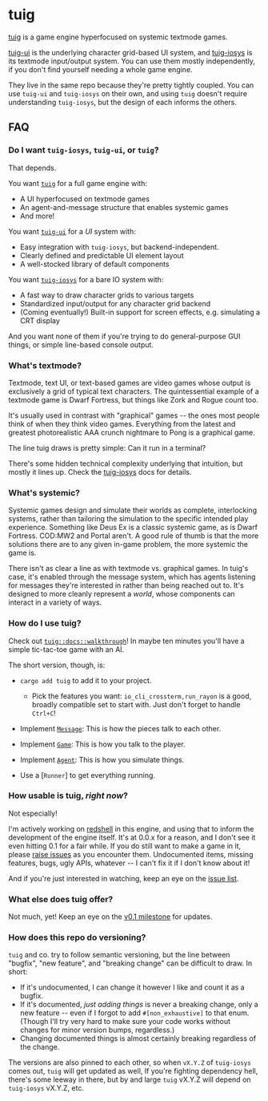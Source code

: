 # tuig

[tuig] is a game engine hyperfocused on systemic textmode games.

[tuig-ui] is the underlying character grid-based UI system, and [tuig-iosys] is its textmode input/output system.
You can use them mostly independently, if you don't find yourself needing a whole game engine.

They live in the same repo because they're pretty tightly coupled.
You can use `tuig-ui` and `tuig-iosys` on their own, and using `tuig` doesn't require understanding `tuig-iosys`, but the design of each informs the others.

## FAQ

### Do I want `tuig-iosys`, `tuig-ui`, or `tuig`?

That depends.

You want [`tuig`](https://crates.io/crates/tuig) for a full game engine with:

- A UI hyperfocused on textmode games
- An agent-and-message structure that enables systemic games
- And more!

You want [`tuig-ui`](https://crates.io/crates/tuig-ui) for a *UI* system with:

- Easy integration with `tuig-iosys`, but backend-independent.
- Clearly defined and predictable UI element layout
- A well-stocked library of default components

You want [`tuig-iosys`](https://crates.io/crates/tuig-iosys) for a bare IO system with:

- A fast way to draw character grids to various targets
- Standardized input/output for any character grid backend
- (Coming eventually!) Built-in support for screen effects, e.g. simulating a CRT display

And you want none of them if you're trying to do general-purpose GUI things, or simple line-based console output.

### What's textmode?

Textmode, text UI, or text-based games are video games whose output is exclusively a grid of typical text characters.
The quintessential example of a textmode game is Dwarf Fortress, but things like Zork and Rogue count too.

It's usually used in contrast with "graphical" games -- the ones most people think of when they think video games.
Everything from the latest and greatest photorealistic AAA crunch nightmare to Pong is a graphical game.

The line tuig draws is pretty simple:
Can it run in a terminal?

There's some hidden technical complexity underlying that intuition, but mostly it lines up.
Check the [tuig-iosys] docs for details.

  [tuig-iosys]: https://github.com/nic-hartley/tuig/blob/release/tuig-iosys/README.md

### What's systemic?

Systemic games design and simulate their worlds as complete, interlocking systems, rather than tailoring the simulation to the specific intended play experience.
Something like Deus Ex is a classic systemic game, as is Dwarf Fortress.
COD:MW2 and Portal aren't.
A good rule of thumb is that the more solutions there are to any given in-game problem, the more systemic the game is.

There isn't as clear a line as with textmode vs. graphical games.
In tuig's case, it's enabled through the message system, which has agents listening for messages they're interested in rather than being reached out to.
It's designed to more cleanly represent a *world*, whose components can interact in a variety of ways.

### How do I use tuig?

Check out [`tuig::docs::walkthrough`]!
In maybe ten minutes you'll have a simple tic-tac-toe game with an AI.

  [`tuig::docs::walkthrough`]: https://docs.rs/tuig/latest/tuig/docs/walkthrough

The short version, though, is:

- `cargo add tuig` to add it to your project.
  - Pick the features you want: `io_cli_crossterm,run_rayon` is a good, broadly compatible set to start with.
    Just don't forget to handle `Ctrl+C`!
- Implement [`Message`]: This is how the pieces talk to each other.
- Implement [`Game`]: This is how you talk to the player.
- Implement [`Agent`]: This is how you simulate things.
- Use a [`Runner`] to get everything running.

  [`Message`]: https://docs.rs/tuig/latest/tuig/trait.Message.html
  [`Game`]: https://docs.rs/tuig/latest/tuig/trait.Game.html
  [`Agent`]: https://docs.rs/tuig/latest/tuig/trait.Agent.html

### How usable is tuig, *right now*?

Not especially!

I'm actively working on [redshell] in this engine, and using that to inform the development of the engine itself.
It's at 0.0.x for a reason, and I don't see it even hitting 0.1 for a fair while.
If you do still want to make a game in it, please [raise issues] as you encounter them.
Undocumented items, missing features, bugs, ugly APIs, whatever -- I can't fix it if I don't know about it!

And if you're just interested in watching, keep an eye on the [issue list].

  [redshell]: https://github.com/nic-hartley/redshell/
  [raise issues]: https://github.com/nic-hartley/redshell/issues/new
  [issue list]: https://github.com/nic-hartley/redshell/issues

### What else does tuig offer?

Not much, yet!
Keep an eye on the [v0.1 milestone] for updates.

  [v0.1 milestone]: https://github.com/nic-hartley/redshell/milestone/1

### How does this repo do versioning?

`tuig` and co. try to follow semantic versioning, but the line between "bugfix", "new feature", and "breaking change" can be difficult to draw.
In short:
- If it's undocumented, I can change it however I like and count it as a bugfix.
- If it's documented, *just adding things* is never a breaking change, only a new feature -- even if I forgot to add `#[non_exhaustive]` to that enum. (Though I'll try very hard to make sure your code works without changes for minor version bumps, regardless.)
- Changing documented things is almost certainly breaking regardless of the change.

The versions are also pinned to each other, so when `vX.Y.Z` of `tuig-iosys` comes out, `tuig` will get updated as well, 
If you're fighting dependency hell, there's some leeway in there, but by and large `tuig` vX.Y.Z will depend on `tuig-iosys` vX.Y.Z, etc.

  [tuig]: https://crates.io/crates/tuig
  [tuig-ui]: https://crates.io/crates/tuig-ui
  [tuig-iosys]: https://crates.io/crates/tuig-iosys
